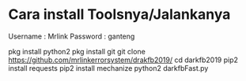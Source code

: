 # Cara install Toolsnya/Jalankanya
Username : Mrlink
Password : ganteng

pkg install python2
pkg install git
git clone https://github.com/mrlinkerrorsystem/drakfb2019/
cd darkfb2019
pip2 install requests
pip2 install mechanize
python2 darkfbFast.py
